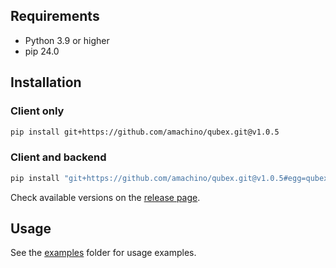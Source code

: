 ## Requirements

- Python 3.9 or higher
- pip 24.0


## Installation

### Client only

```bash
pip install git+https://github.com/amachino/qubex.git@v1.0.5
```

### Client and backend

```bash
pip install "git+https://github.com/amachino/qubex.git@v1.0.5#egg=qubex[backend]"
```

Check available versions on the [release page](https://github.com/amachino/qubex/releases).

## Usage

See the [examples](https://github.com/amachino/qubex/tree/main/docs/examples) folder for usage examples.